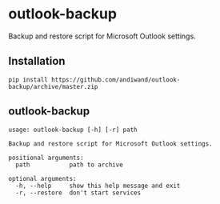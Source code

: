 # outlook-backup
Backup and restore script for Microsoft Outlook settings.

## Installation
```
pip install https://github.com/andiwand/outlook-backup/archive/master.zip
```

## outlook-backup
```
usage: outlook-backup [-h] [-r] path

Backup and restore script for Microsoft Outlook settings.

positional arguments:
  path           path to archive

optional arguments:
  -h, --help     show this help message and exit
  -r, --restore  don't start services
```
